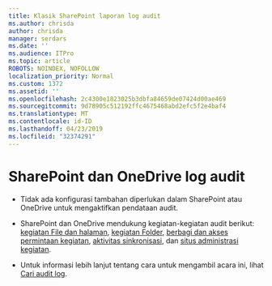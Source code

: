 ```yaml
---
title: Klasik SharePoint laporan log audit
ms.author: chrisda
author: chrisda
manager: serdars
ms.date: ''
ms.audience: ITPro
ms.topic: article
ROBOTS: NOINDEX, NOFOLLOW
localization_priority: Normal
ms.custom: 1372
ms.assetid: ''
ms.openlocfilehash: 2c4300e1823025b3dbfa84659de07424d00ae469
ms.sourcegitcommit: 9d78905c512192ffc4675468abd2efc5f2e4baf4
ms.translationtype: MT
ms.contentlocale: id-ID
ms.lasthandoff: 04/23/2019
ms.locfileid: "32374291"
---
```

# <a name="sharepoint-and-onedrive-audit-logs"></a>SharePoint dan OneDrive log audit

- Tidak ada konfigurasi tambahan diperlukan dalam SharePoint atau OneDrive untuk mengaktifkan pendataan audit.

- SharePoint dan OneDrive mendukung kegiatan-kegiatan audit berikut: [kegiatan File dan halaman](https://docs.microsoft.com/office365/securitycompliance/search-the-audit-log-in-security-and-compliance#file-and-page-activities), [kegiatan Folder](https://docs.microsoft.com/office365/securitycompliance/search-the-audit-log-in-security-and-compliance#folder-activities), [berbagi dan akses permintaan kegiatan](https://docs.microsoft.com/office365/securitycompliance/search-the-audit-log-in-security-and-compliance#sharing-and-access-request-activities), [aktivitas sinkronisasi](https://docs.microsoft.com/office365/securitycompliance/search-the-audit-log-in-security-and-compliance#synchronization-activities), dan [situs administrasi kegiatan](https://docs.microsoft.com/office365/securitycompliance/search-the-audit-log-in-security-and-compliance#site-administration-activities).

- Untuk informasi lebih lanjut tentang cara untuk mengambil acara ini, lihat [Cari audit log](https://docs.microsoft.com/office365/securitycompliance/search-the-audit-log-in-security-and-compliance#search-the-audit-log).